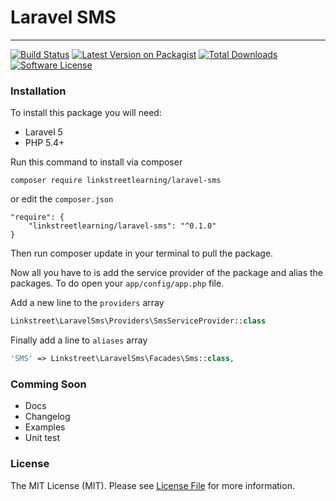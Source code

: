 # Laravel SMS
-------------

[![Build Status][ico-travis]][link-travis]
[![Latest Version on Packagist][ico-version]][link-packagist]
[![Total Downloads][ico-downloads]][link-downloads]
[![Software License][ico-license]](LICENSE)

### Installation

To install this package you will need:

 - Laravel 5
 - PHP 5.4+


Run this command to install via composer

```
composer require linkstreetlearning/laravel-sms
```

or edit the `composer.json` 

```
"require": {
    "linkstreetlearning/laravel-sms": "^0.1.0"
}
```

Then run composer update in your terminal to pull the package.

Now all you have to is add the service provider of the package and alias the packages. To do open your `app/config/app.php` file.

Add a new line to the `providers` array

```php
Linkstreet\LaravelSms\Providers\SmsServiceProvider::class
```

Finally add a line to `aliases` array

```php
'SMS' => Linkstreet\LaravelSms\Facades\Sms::class,
```

### Comming Soon
 - Docs
 - Changelog
 - Examples
 - Unit test

### License

The MIT License (MIT). Please see [License File](LICENSE) for more information.

[ico-travis]: https://travis-ci.org/linkstreetlearning/laravel-sms.svg?branch=master
[ico-version]: https://poser.pugx.org/linkstreetlearning/laravel-sms/v/stable
[ico-downloads]: https://poser.pugx.org/linkstreetlearning/laravel-sms/downloads
[ico-license]: https://poser.pugx.org/linkstreetlearning/laravel-sms/license

[link-travis]: https://travis-ci.org/linkstreetlearning/laravel-sms
[link-packagist]: https://packagist.org/packages/linkstreetlearning/laravel-sms
[link-downloads]: https://packagist.org/packages/linkstreetlearning/laravel-sms
[link-license]: LICENSE